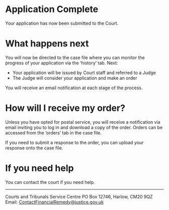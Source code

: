 # Application Complete
Your application has now been submitted to the Court.

# What happens next
You will now be directed to the case file where you can monitor the progress of your application via the ‘history’ tab. Next:
* Your application will be issued by Court staff and referred to a Judge
* The Judge will consider your application and make an order

You will receive an email notification at each stage of the process.

# How will I receive my order? 
Unless you have opted for postal service, you will receive a notification via email inviting you to log in and download a copy of the order. Orders can be accessed from the ‘orders’ tab in the case file.  

If you need to submit a response to the order, you can upload your response onto the case file.

# If you need help 
You can contact the court if you need help. 
************************************************************
Courts and Tribunals Service Centre
PO Box 12746, Harlow, CM20 9QZ
<br/>Email: ContactFinancialRemedy@justice.gov.uk